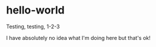 # hello-world
Testing, testing, 1-2-3

I have absolutely no idea what I'm doing here but that's ok!
